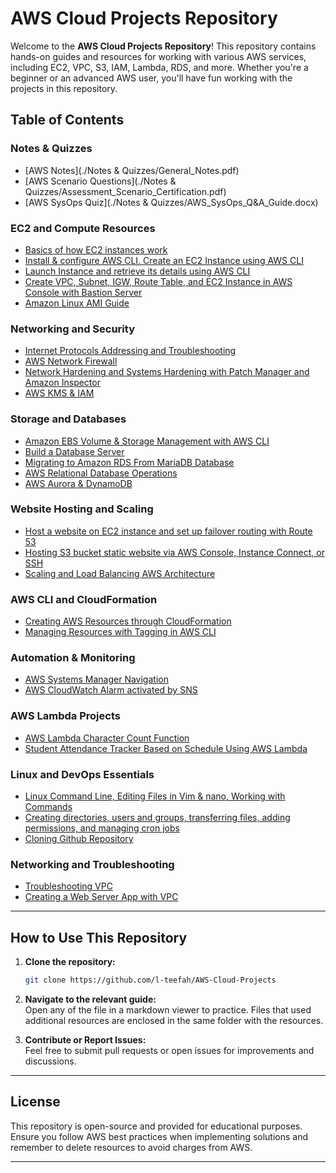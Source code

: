 # AWS Cloud Projects Repository

Welcome to the **AWS Cloud Projects Repository**! This repository contains hands-on guides and resources for working with various AWS services, including EC2, VPC, S3, IAM, Lambda, RDS, and more. Whether you're a beginner or an advanced AWS user, you'll have fun working with the projects in this repository.

## Table of Contents

### **Notes & Quizzes**
- [AWS Notes](./Notes & Quizzes/General_Notes.pdf)
- [AWS Scenario Questions](./Notes & Quizzes/Assessment_Scenario_Certification.pdf)
- [AWS SysOps Quiz](./Notes & Quizzes/AWS_SysOps_Q&A_Guide.docx)


### **EC2 and Compute Resources**
- [Basics of how EC2 instances work](Introduction_to_Amazon_EC2_README.md)
- [Install & configure AWS CLI. Create an EC2 Instance using AWS CLI](Install_Configure_AWS_CLI_README.md)
- [Launch Instance and retrieve its details using AWS CLI](Create_EC2_Instances_README.md)
- [Create VPC, Subnet, IGW, Route Table, and EC2 Instance in AWS Console with Bastion Server](Create_EC2_Instances_CLI_BastionServer_README.md)
- [Amazon Linux AMI Guide](Amazon_Linux_AMI_Lab_README.md)

### **Networking and Security**
- [Internet Protocols Addressing and Troubleshooting](AWS_Networking_Lab_README.md)
- [AWS Network Firewall](aws_firewall_readme.md)
- [Network Hardening and Systems Hardening with Patch Manager and Amazon Inspector](aws_security_readme.md)
- [AWS KMS & IAM](AWS_Data_Protection_IAM_Setup.md)

### **Storage and Databases**
- [Amazon EBS Volume & Storage Management with AWS CLI](Amazon_EBS_and_Storage_Guide.md)
- [Build a Database Server](Build_DB_Server_README.md)
- [Migrating to Amazon RDS From MariaDB Database](Migrating_to_Amazon_RDS.md)
- [AWS Relational Database Operations](AWS_Relational_Database_Operations_README.md)
- [AWS Aurora & DynamoDB](aws_aurora_dynamodb_setup.md)

### **Website Hosting and Scaling**
- [Host a website on EC2 instance and set up failover routing with Route 53](Sewing_Website_Route53_Failover_README.md)
- [Hosting S3 bucket static website via AWS Console, Instance Connect, or SSH](Create_S3_Website_README.md)
- [Scaling and Load Balancing AWS Architecture](Scaling_and_Load_Balancing_README.md)

### **AWS CLI and CloudFormation**
- [Creating AWS Resources through CloudFormation](Lateefah_CloudFormation_Template_README.md)
- [Managing Resources with Tagging in AWS CLI](AWS_tag_README.md)

### **Automation & Monitoring**
- [AWS Systems Manager Navigation](AWS_Systems_Manager_Navigation_README.md)
- [AWS CloudWatch Alarm activated by SNS](AWS_cloudwatch_README.md)

### **AWS Lambda Projects**
- [AWS Lambda Character Count Function](AWS_Character_Count_Lambda_README.md)
- [Student Attendance Tracker Based on Schedule Using AWS Lambda](Student_Attendance_Tracker_README.md)

### **Linux and DevOps Essentials**
- [Linux Command Line, Editing Files in Vim & nano, Working with Commands](Linux_Command_Line_README.md)
- [Creating directories, users and groups, transferring files, adding permissions, and managing cron jobs](AWS_User_Groups_Directory_Guide.md)
- [Cloning Github Repository](README.MD)

### **Networking and Troubleshooting**
- [Troubleshooting VPC](Troubleshooting_VPC_README.md)
- [Creating a Web Server App with VPC](VPC_web_server.Rmd)

---

## How to Use This Repository
1. **Clone the repository:**
   
   ```sh
   git clone https://github.com/l-teefah/AWS-Cloud-Projects
   ```
   
2. **Navigate to the relevant guide:**  
   Open any of the file in a markdown viewer to practice. Files that used additional resources are enclosed in the same folder with the resources.
   
3. **Contribute or Report Issues:**  
   Feel free to submit pull requests or open issues for improvements and discussions.

---

## License
This repository is open-source and provided for educational purposes. Ensure you follow AWS best practices when implementing solutions and remember to delete resources to avoid charges from AWS.

---

